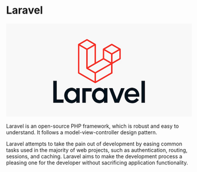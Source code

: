 # Laravel

![](../../static/img/Laravel.jpg)

Laravel is an open-source PHP framework, which is robust and easy to understand. It follows a model-view-controller design pattern.

Laravel attempts to take the pain out of development by easing common tasks used in the majority of web projects, such as authentication, routing, sessions, and caching. Laravel aims to make the development process a pleasing one for the developer without sacrificing application functionality.
